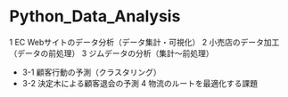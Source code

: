 # Python_Data_Analysis
1 EC Webサイトのデータ分析（データ集計・可視化）
2 小売店のデータ加工（データの前処理）
3 ジムデータの分析（集計〜前処理）
- 3-1 顧客行動の予測（クラスタリング）
- 3-2 決定木による顧客退会の予測
4 物流のルートを最適化する課題